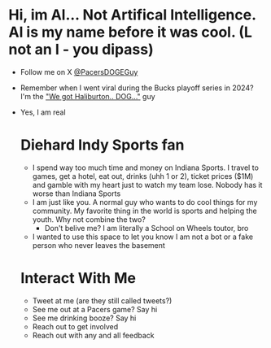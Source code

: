 # Hi, im Al... Not Artifical Intelligence. Al is my name before it was cool. (L not an I - you dipass)
- Follow me on X [@PacersDOGEGuy](https://x.com/PacersDOGEGuy)
- Remember when I went viral during the Bucks playoff series in 2024? I'm the ["We got Haliburton.. DOG..."](https://fox59.com/sports/pacers/pacers-top-bucks-in-nail-biter-at-gainbridge-fieldhouse-claim-series-lead/) guy
- Yes, I am real

  # Diehard Indy Sports fan
  - I spend way too much time and money on Indiana Sports. I travel to games, get a hotel, eat out, drinks (uhh 1 or 2), ticket prices ($1M) and gamble with my heart just to watch my team lose. Nobody has it worse than Indiana Sports
  - I am just like you. A normal guy who wants to do cool things for my community. My favorite thing in the world is sports and helping the youth. Why not combine the two?
      - Don't belive me? I am literally a School on Wheels toutor, bro
  - I wanted to use this space to let you know I am not a bot or a fake person who never leaves the basement

  # Interact With Me
  - Tweet at me (are they still called tweets?)
  - See me out at a Pacers game? Say hi
  - See me drinking booze? Say hi
  - Reach out to get involved
  - Reach out with any and all feedback 
